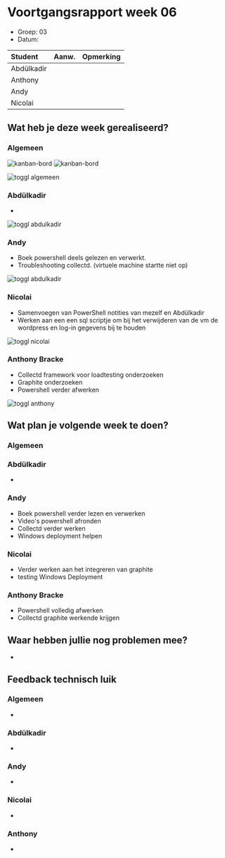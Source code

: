 # Voortgangsrapport week 06

* Groep: 03
* Datum: 

| Student  | Aanw. | Opmerking |
| :---     | :---  | :---      |
| Abdülkadir |       |           |
| Anthony |       |           |
| Andy |       |           |
| Nicolai |       |           |

## Wat heb je deze week gerealiseerd?

### Algemeen

![kanban-bord](https://github.com/HoGentTIN/ops3-g03/blob/master/weekrapport/image/week6_kanban1.PNG)
![kanban-bord](https://github.com/HoGentTIN/ops3-g03/blob/master/weekrapport/image/week6_kanban2.PNG)

![toggl algemeen](https://github.com/HoGentTIN/ops3-g03/blob/master/weekrapport/image/week6_toggl_algemeen.PNG)

### Abdülkadir

* 

![toggl abdulkadir](https://github.com/HoGentTIN/ops3-g03/blob/master/weekrapport/image/week6_toggl_abdulkadir.PNG)

### Andy

* Boek powershell deels gelezen en verwerkt.
* Troubleshooting collectd. (virtuele machine startte niet op)

![toggl abdulkadir](https://github.com/HoGentTIN/ops3-g03/blob/master/weekrapport/image/week6_toggl_andy.PNG)



### Nicolai

* Samenvoegen van PowerShell notities van mezelf en Abdülkadir
* Werken aan een een sql scriptje om bij het verwijderen van de vm de wordpress en log-in gegevens bij te houden

![toggl nicolai](https://github.com/HoGentTIN/ops3-g03/blob/master/weekrapport/image/week6_toggl_nicolai.PNG)

### Anthony Bracke

* Collectd framework voor loadtesting onderzoeken
* Graphite onderzoeken
* Powershell verder afwerken

![toggl anthony](https://github.com/HoGentTIN/ops3-g03/blob/master/weekrapport/image/week6_toggl_anthony.PNG)

## Wat plan je volgende week te doen?

### Algemeen

### Abdülkadir 

* 

### Andy
* Boek powershell verder lezen en verwerken
* Video's powershell afronden
* Collectd verder werken
* Windows deployment helpen

### Nicolai
* Verder werken aan het integreren van graphite
* testing Windows Deployment

### Anthony Bracke
* Powershell volledig afwerken
* Collectd graphite werkende krijgen

## Waar hebben jullie nog problemen mee?

* 

## Feedback technisch luik

### Algemeen
* 
### Abdülkadir
* 
### Andy
* 
### Nicolai
* 
### Anthony
* 

